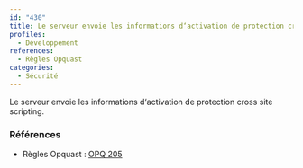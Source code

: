 ```yaml
---
id: "430"
title: Le serveur envoie les informations d‘activation de protection cross site scripting.
profiles:
  - Développement
references:
  - Règles Opquast
categories:
  - Sécurité
---
```


Le serveur envoie les informations d‘activation de protection cross site scripting.

### Références

*   Règles Opquast : [OPQ 205](https://checklists.opquast.com/fr/assurance-qualite-web/le-serveur-envoie-les-informations-dactivation-de-protection-cross-site-scripting)

